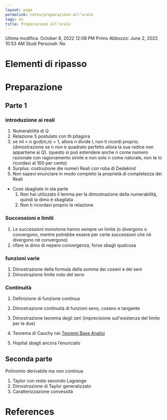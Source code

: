 ```yaml
---
layout: page
permalink: notes/preparazione-all’orale
tags: en
title: Preparazione all’orale
---
```


Ultima modifica: October 8, 2022 12:08 PM
Primo Abbozzo: June 2, 2022 10:53 AM
Studi Personali: No

# Elementi di ripasso

# Preparazione

## Parte 1

### introduzione ai reali

1. Numerabilità di Q
2. Relazione 5 postulato con th pitagora
3. se ml = n gcd(m,n) = 1, allora n divide l, non ti ricordi proprio. (dimostrazione se n non è quadrato perfetto allora la sua radice non appartiene ai Q). (questo si può estendere anche n come numero razionale con ragionamento simile e non solo n come naturale, non te lo ricordavi al 100 per cento)
4. Surplus: costruzione die numeri Reali con roba di Dedekind
5. Non sapevi enunciare in modo completo la proprietà di completezza dei Reali
- Cose sbagliate in sta parte
    1. Non hai utilizzato il lemma per la dimostrazione della numerabilità, quindi la dimo è sbagliata
    2. Non ti ricordavi proprio la relazione

### Successioni e limiti

1. Le successioni monotone hanno sempre un limite (o divergono o convergono, mentre potrebbe essere per certe successioni che né divergono né convergono)
2. rifare la dimo di nepero convergenza, forse sbagli qualcosa

### funzioni varie

1. Dimostrazione della formula della somma dei coseni e dei seni
2. Dimostrazione limite noto del seno

### Continuità

1. Definizione di funzione continua
2. Dimostrazione continuità di funzioni seno, coseno e tangente
3. Dimostrazione teorema degli zeri (imprecisione sull'esistenza del limite per le due)

1. Teorema di Cauchy nei [Teoremi Base Analisi](/notes/teoremi-base-analisi)
2. Hopital sbagli ancora l’enunciato

## Seconda parte

Polinomio derivabile ma non continua

1. Taylor con resto secondo Lagrange
2. Dimostrazione di Taylor generalizzato
3. Caratterizzazione convessità



# References